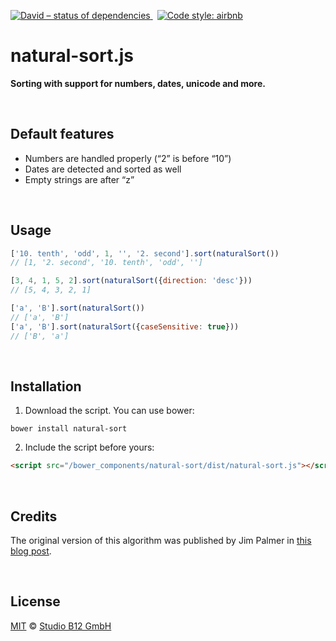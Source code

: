 [![David – status of dependencies
](https://img.shields.io/david/studio-b12/mve.svg?style=flat-square)
](https://david-dm.org/studio-b12/mve)
 [![Code style: airbnb
](https://img.shields.io/badge/code%20style-airbnb-777777.svg?style=flat-square)
](https://github.com/airbnb/javascript)




natural-sort.js
===============

**Sorting with support for numbers, dates, unicode and more.**




<div                                                               >&nbsp;</div>

Default features
----------------

- Numbers are handled properly (“2” is before “10”)
- Dates are detected and sorted as well
- Empty strings are after “z”




<div                                                               >&nbsp;</div>

Usage
-----

```js
['10. tenth', 'odd', 1, '', '2. second'].sort(naturalSort())
// [1, '2. second', '10. tenth', 'odd', '']

[3, 4, 1, 5, 2].sort(naturalSort({direction: 'desc'}))
// [5, 4, 3, 2, 1]

['a', 'B'].sort(naturalSort())
// ['a', 'B']
['a', 'B'].sort(naturalSort({caseSensitive: true}))
// ['B', 'a']
```




<div                                                               >&nbsp;</div>

Installation
------------

1. Download the script. You can use bower:

```
bower install natural-sort
```

2. Include the script before yours:

```html
<script src="/bower_components/natural-sort/dist/natural-sort.js"></script>
```




<div                                                               >&nbsp;</div>

Credits
-------

The original version of this algorithm was published by Jim Palmer in [this blog post][].

[this blog post]:  http://www.overset.com/2008/09/01/javascript-natural-sort-algorithm/  "Javascript Natural Sort Algorithm With Unicode Support"





<div                                                               >&nbsp;</div>

License
-------

[MIT][] © [Studio B12 GmbH][]

[MIT]:              ./License.md
[Studio B12 GmbH]:  http://studio-b12.de
